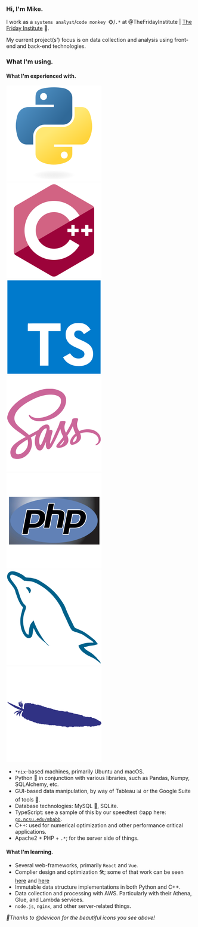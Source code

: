 <link rel="stylesheet" type="text/css" media="all" href="styles/styles.css" />

### Hi, I'm Mike.

I work as a `systems analyst`/`code monkey 🐵`/`.*` at @TheFridayInstitute |
[The Friday Institute](https://www.fi.ncsu.edu/) 🐺.

My current project(s') focus is on data collection and analysis using front-end and
back-end technologies.

### What I'm using.

#### What I'm experienced with.

<div class="container">
    <img src="assets/icons/python/python-original.svg"/>
    <img src="assets/icons/cplusplus/cplusplus-original.svg"/>
    <img src="assets/icons/typescript/typescript-original.svg"/>
    <img src="assets/icons/sass/sass-original.svg"/>
    <img src="assets/icons/php/php-original.svg"/>
    <img src="assets/icons/mysql/mysql-original.svg"/>
    <img src="assets/icons/apache/apache-plain.svg"/>
</div>

-   `*nix`-based machines, primarily Ubuntu and macOS.
-   Python 🐍 in conjunction with various libraries, such as Pandas, Numpy, SQLAlchemy,
    etc.
-   GUI-based data manipulation, by way of Tableau 📊 or the Google Suite of tools 📑.
-   Database technologies: MySQL 🐬, SQLite.
-   TypeScript: see a sample of this by our speedtest ⏱app here:
    [`go.ncsu.edu/mbabb`](go.ncsu.edu/mbabb).
-   C++: used for numerical optimization and other performance critical applications.
-   Apache2 + PHP + `.*`; for the server side of things.

#### What I'm learning.

-   Several web-frameworks, primarily `React` and `Vue`.
-   Complier design and optimization 🛠; some of that work can be seen [here]() and
    [here]()
-   Immutable data structure implementations in both Python and C++.
-   Data collection and processing with AWS. Particularly with their Athena, Glue, and
    Lambda services.
-   `node.js`, `nginx`, and other server-related things.

_🎉Thanks to @devicon for the beautiful icons you see above!_

